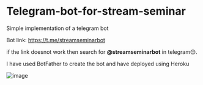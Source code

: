 # Telegram-bot-for-stream-seminar
Simple implementation of a telegram bot

Bot link: https://t.me/streamseminarbot

if the link doesnot work then search for **@streamseminarbot** in telegram😊.

I have used BotFather to create the bot and have deployed using Heroku

![image](https://user-images.githubusercontent.com/88076346/194582783-c3dbaf1b-f70d-4f50-926b-67cfb368b5d6.png)
